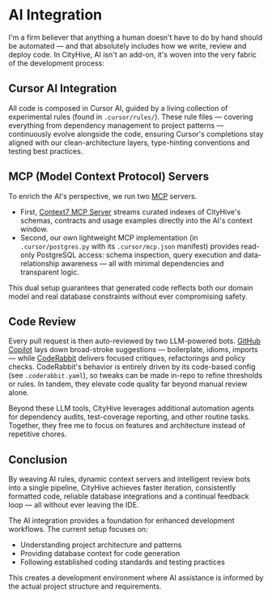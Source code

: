# AI Integration

I'm a firm believer that anything a human doesn't have to do by hand should be automated — and that absolutely includes how we write, review and deploy code. In CityHive, AI isn't an add-on, it's woven into the very fabric of the development process:

## Cursor AI Integration

All code is composed in Cursor AI, guided by a living collection of experimental rules (found in `.cursor/rules/`). These rule files — covering everything from dependency management to project patterns — continuously evolve alongside the code, ensuring Cursor's completions stay aligned with our clean-architecture layers, type-hinting conventions and testing best practices.

## MCP (Model Context Protocol) Servers

To enrich the AI's perspective, we run two [MCP](https://modelcontextprotocol.io/introduction) servers.
- First, [Context7 MCP Server](https://context7.com) streams curated indexes of CityHive's schemas, contracts and usage examples directly into the AI's context window.
- Second, our own lightweight MCP implementation (in `.cursor/postgres.py` with its `.cursor/mcp.json` manifest) provides read-only PostgreSQL access: schema inspection, query execution and data-relationship awareness — all with minimal dependencies and transparent logic.

This dual setup guarantees that generated code reflects both our domain model and real database constraints without ever compromising safety.

## Code Review

Every pull request is then auto-reviewed by two LLM-powered bots. [GitHub Copilot](https://github.com/features/copilot) lays down broad-stroke suggestions — boilerplate, idioms, imports — while [CodeRabbit](https://www.coderabbit.ai/) delivers focused critiques, refactorings and policy checks. CodeRabbit's behavior is entirely driven by its code-based config (see `.coderabbit.yaml`), so tweaks can be made in-repo to refine thresholds or rules. In tandem, they elevate code quality far beyond manual review alone.

Beyond these LLM tools, CityHive leverages additional automation agents for dependency audits, test-coverage reporting, and other routine tasks. Together, they free me to focus on features and architecture instead of repetitive chores.

## Conclusion

By weaving AI rules, dynamic context servers and intelligent review bots into a single pipeline, CityHive achieves faster iteration, consistently formatted code, reliable database integrations and a continual feedback loop — all without ever leaving the IDE.

The AI integration provides a foundation for enhanced development workflows. The current setup focuses on:
- Understanding project architecture and patterns
- Providing database context for code generation
- Following established coding standards and testing practices

This creates a development environment where AI assistance is informed by the actual project structure and requirements.
